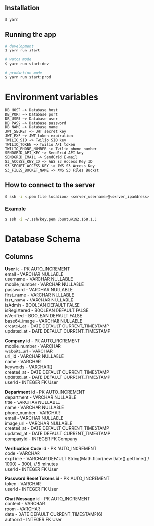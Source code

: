 ## Installation

```bash
$ yarn
```

## Running the app

```bash
# development
$ yarn run start

# watch mode
$ yarn run start:dev

# production mode
$ yarn run start:prod
```

# Environment variables

```
DB_HOST ~> Database host
DB_PORT ~> Database port
DB_USER ~> Database user
DB_PASS ~> Database password
DB_NAME ~> Database name
JWT_SECRET ~> JWT secret key
JWT_EXP ~> JWT token expiration
TWILIO_SID ~> Twilio SID key
TWILIO_TOKEN ~> Twilio API token
TWILIO_PHONE_NUMBER ~> Twilio phone number
SENDGRID_API_KEY ~> SendGrid API key
SENDGRID_EMAIL ~> SendGrid E-mail
S3_ACCESS_KEY_ID ~> AWS S3 Access Key ID
S3_SECRET_ACCESS_KEY ~> AWS S3 Access Key
S3_FILES_BUCKET_NAME ~> AWS S3 Files Bucket
```

## How to connect to the server

```bash
$ ssh -i <.pem file location> <server_username>@<server_ipaddress>
```

### Example
```bash
$ ssh -i ~/.ssh/key.pem ubuntu@192.168.1.1
```

# Database Schema

## Columns

**User**
id - PK AUTO_INCREMENT<br>
email - VARCHAR NULLABLE<br>
username - VARCHAR NULLABLE<br>
mobile_number - VARCHAR NULLABLE<br>
password - VARCHAR NULLABLE<br>
first_name - VARCHAR NULLABLE<br>
last_name - VARCHAR NULLABLE<br>
isAdmin - BOOLEAN DEFAULT FALSE<br>
isRegistered - BOOLEAN DEFAULT FALSE<br>
isVerified - BOOLEAN DEFAULT FALSE<br>
base64_image - VARCHAR NULLABLE<br>
created_at - DATE DEFAULT CURRENT_TIMESTAMP<br>
updated_at - DATE DEFAULT CURRENT_TIMESTAMP<br>

**Company**
id - PK AUTO_INCREMENT<br>
mobile_number - VARCHAR<br>
website_url - VARCHAR<br>
url_id - VARCHAR NULLABLE<br>
name - VARCHAR<br>
keywords - VARCHAR[]<br>
created_at - DATE DEFAULT CURRENT_TIMESTAMP<br>
updated_at - DATE DEFAULT CURRENT_TIMESTAMP<br>
userId - INTEGER FK User<br>

**Department**
id - PK AUTO_INCREMENT<br>
department - VARCHAR NULLABLE<br>
title - VARCHAR NULLABLE<br>
name - VARCHAR NULLABLE<br>
phone_number - VARCHAR<br>
email - VARCHAR NULLABLE<br>
image_url - VARCHAR NULLABLE<br>
created_at - DATE DEFAULT CURRENT_TIMESTAMP<br>
updated_at - DATE DEFAULT CURRENT_TIMESTAMP<br>
companyId - INTEGER FK Company<br>

**Verification Code**
id - PK AUTO_INCREMENT<br>
code - VARCHAR <br>
expTime - VARCHAR DEFAULT String(Math.floor(new Date().getTime() / 1000) + 300), // 5 minutes<br>
userId - INTEGER FK User<br>

**Password Reset Tokens**
id - PK AUTO_INCREMENT<br>
token - VARCHAR<br>
userId - INTEGER FK User<br>

**Chat Message**
id - PK AUTO_INCREMENT<br>
content - VARCHAR<br>
room - VARCHAR<br>
date - DATE DEFAULT CURRENT_TIMESTAMP(6)<br>
authorId - INTEGER FK User<br>
